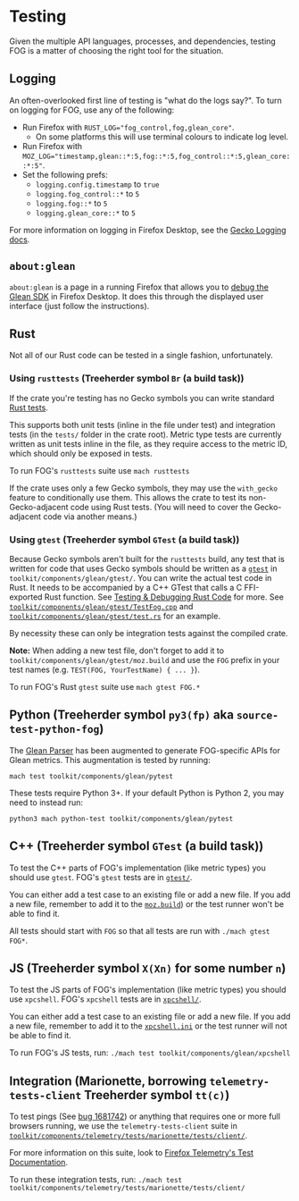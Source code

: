 # Testing

Given the multiple API languages, processes, and dependencies,
testing FOG is a matter of choosing the right tool for the situation.

## Logging

An often-overlooked first line of testing is "what do the logs say?".
To turn on logging for FOG, use any of the following:
* Run Firefox with `RUST_LOG="fog_control,fog,glean_core"`.
    * On some platforms this will use terminal colours to indicate log level.
* Run Firefox with `MOZ_LOG="timestamp,glean::*:5,fog::*:5,fog_control::*:5,glean_core::*:5"`.
* Set the following prefs:
    * `logging.config.timestamp` to `true`
    * `logging.fog_control::*` to `5`
    * `logging.fog::*` to `5`
    * `logging.glean_core::*` to `5`

For more information on logging in Firefox Desktop, see the
[Gecko Logging docs](https://developer.mozilla.org/docs/Mozilla/Developer_guide/Gecko_Logging).

## `about:glean`

`about:glean` is a page in a running Firefox that allows you to
[debug the Glean SDK](https://mozilla.github.io/glean/book/user/debugging/index.html)
in Firefox Desktop.
It does this through the displayed user interface (just follow the instructions).

## Rust

Not all of our Rust code can be tested in a single fashion, unfortunately.

### Using `rusttests` (Treeherder symbol `Br` (a build task))

If the crate you're testing has no Gecko symbols you can write standard
[Rust tests](https://doc.rust-lang.org/book/ch11-01-writing-tests.html).

This supports both unit tests
(inline in the file under test) and integration tests
(in the `tests/` folder in the crate root).
Metric type tests are currently written as unit tests inline in the file,
as they require access to the metric ID, which should only be exposed in tests.

To run FOG's `rusttests` suite use `mach rusttests`

If the crate uses only a few Gecko symbols, they may use the
`with_gecko` feature to conditionally use them.
This allows the crate to test its non-Gecko-adjacent code using Rust tests.
(You will need to cover the Gecko-adjacent code via another means.)

### Using `gtest` (Treeherder symbol `GTest` (a build task))

Because Gecko symbols aren't built for the
`rusttests` build,
any test that is written for code that uses Gecko symbols should be written as a
[`gtest`](https://github.com/google/googletest)
in `toolkit/components/glean/gtest/`.
You can write the actual test code in Rust.
It needs to be accompanied by a C++ GTest that calls a C FFI-exported Rust function.
See [Testing & Debugging Rust Code](/testing-rust-code/) for more.
See [`toolkit/components/glean/gtest/TestFog.cpp`](https://searchfox.org/mozilla-central/source/toolkit/components/glean/gtest/TestFog.cpp)
and [`toolkit/components/glean/gtest/test.rs`](https://searchfox.org/mozilla-central/source/toolkit/components/glean/gtest/test.rs)
for an example.

By necessity these can only be integration tests against the compiled crate.

**Note:** When adding a new test file, don't forget to add it to
`toolkit/components/glean/gtest/moz.build` and use the
`FOG` prefix in your test names
(e.g. `TEST(FOG, YourTestName) { ... }`).

To run FOG's Rust `gtest` suite use `mach gtest FOG.*`

## Python (Treeherder symbol `py3(fp)` aka `source-test-python-fog`)

The [Glean Parser](https://github.com/mozilla/glean_parser/)
has been augmented to generate FOG-specific APIs for Glean metrics.
This augmentation is tested by running:

`mach test toolkit/components/glean/pytest`

These tests require Python 3+.
If your default Python is Python 2, you may need to instead run:

`python3 mach python-test toolkit/components/glean/pytest`

## C++ (Treeherder symbol `GTest` (a build task))

To test the C++ parts of FOG's implementation
(like metric types)
you should use `gtest`.
FOG's `gtest` tests are in
[`gtest/`](https://hg.mozilla.org/mozilla-central/file/tip/toolkit/components/glean/gtest/).

You can either add a test case to an existing file or add a new file.
If you add a new file, remember to add it to the
[`moz.build`](https://hg.mozilla.org/mozilla-central/file/tip/toolkit/components/glean/gtest/moz.build))
or the test runner won't be able to find it.

All tests should start with `FOG` so that all tests are run with
`./mach gtest FOG*`.

## JS (Treeherder symbol `X(Xn)` for some number `n`)

To test the JS parts of FOG's implementation
(like metric types)
you should use `xpcshell`.
FOG's `xpcshell` tests are in
[`xpcshell/`](https://hg.mozilla.org/mozilla-central/file/tip/toolkit/components/glean/xpcshell).

You can either add a test case to an existing file or add a new file.
If you add a new file, remember to add it to the
[`xpcshell.ini`](https://hg.mozilla.org/mozilla-central/file/tip/toolkit/components/glean/xpcshell/xpcshell.ini)
or the test runner will not be able to find it.

To run FOG's JS tests, run:
`./mach test toolkit/components/glean/xpcshell`

## Integration (Marionette, borrowing `telemetry-tests-client` Treeherder symbol `tt(c)`)

To test pings (See [bug 1681742](https://bugzilla.mozilla.org/show_bug.cgi?id=1681742))
or anything that requires one or more full browsers running,
we use the `telemetry-tests-client` suite in
[`toolkit/components/telemetry/tests/marionette/tests/client/`](https://hg.mozilla.org/mozilla-central/file/tip/toolkit/components/telemetry/tests/marionette/tests/client/).

For more information on this suite, look to
[Firefox Telemetry's Test Documentation](https://firefox-source-docs.mozilla.org/toolkit/components/telemetry/internals/tests.html#integration-tests-telemetry-tests-client-and-telemetry-integration-tests).

To run these integration tests, run:
`./mach test toolkit/components/telemetry/tests/marionette/tests/client/`
